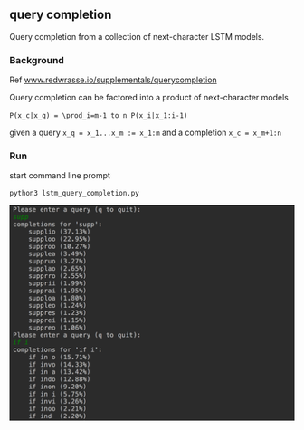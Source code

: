 query completion
---

Query completion from a collection of next-character LSTM models.

### Background
Ref www.redwrasse.io/supplementals/querycompletion

Query completion can be factored into a product of next-character models

`P(x_c|x_q) = \prod_i=m-1 to n P(x_i|x_1:i-1)` 

given a query `x_q = x_1...x_m := x_1:m` and a completion `x_c = x_m+1:n`

### Run

start command line prompt
``` 
python3 lstm_query_completion.py
```

![query completion](./resources/querycompl.png)
